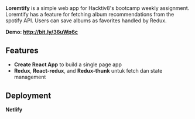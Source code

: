 ## 

**Loremtify** is a simple web app for Hacktiv8's bootcamp weekly assignment. Loremtify has a feature for fetching album recommendations from the spotify API. Users can save albums as favorites handled by Redux.

**Demo: http://bit.ly/36uWp6c**



## Features

- **Create React App** to build a single page app
- **Redux**, **React-redux**, and **Redux-thunk** untuk fetch dan state management

## Deployment

**Netlify**
